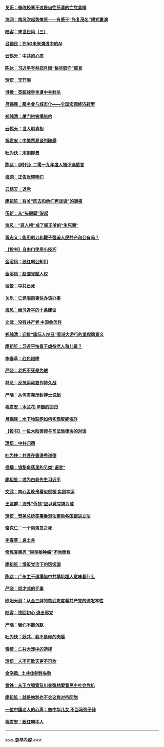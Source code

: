 #### [关乐：修改校章不过是自往死凑的亡党臭棋](../pages/nsc993/n11735097.md?t=12211244) 
#### [海网：南风吹起势燎原——有感于“光复茂名”模式重演](../pages/nsc993/n11732308.md?t=12211244) 
#### [陆客：末世民风（三）](../pages/nsc993/n11732211.md?t=12211244) 
#### [吕锡民：在5G未来演进中的AI](../pages/nsc993/n11730010.md?t=12211244) 
#### [云鹤天：中共的心态](../pages/nsc993/n11729906.md?t=12211244) 
#### [陈达：习近平夸林郑月娥“恪尽职守”感言](../pages/nsc993/n11729881.md?t=12211244) 
#### [理悟：天开眼](../pages/nsc993/n11729699.md?t=12211244) 
#### [洪微：英超球星也遭中共封杀](../pages/nsc993/n11727243.md?t=12211244) 
#### [吕锡民：服务业与城市化——全球宏观经济转型](../pages/nsc993/n11725845.md?t=12211244) 
#### [郑纯清：厦门地铁塌陷吟](../pages/nsc993/n11725813.md?t=12211244) 
#### [云鹤天：世人明真相](../pages/nsc993/n11725621.md?t=12211244) 
#### [祝君安：中美贸易谈判随感](../pages/nsc993/n11725609.md?t=12211244) 
#### [吐为快：末朝即景](../pages/nsc993/n11723365.md?t=12211244) 
#### [陈达：《时代》二零一九年度人物评选感言](../pages/nsc993/n11723337.md?t=12211244) 
#### [海网：正告张晓明们](../pages/nsc993/n11723228.md?t=12211244) 
#### [云鹤天：退党](../pages/nsc993/n11723056.md?t=12211244) 
#### [廖祖笙：有关“回去和他们再谈谈”的通报](../pages/nsc993/n11722442.md?t=12211244) 
#### [伍新：从“头踢脚”说起](../pages/nsc993/n11722429.md?t=12211244) 
#### [海风：“恶人榜”成了阎王爷的“生死簿”](../pages/nsc993/n11722272.md?t=12211244) 
#### [胥志义：能用剌刀和鞭子强迫人民共产和公有吗？](../pages/nsc993/n11720569.md?t=12211244) 
#### [【投书】自由门使用小技巧](../pages/nsc993/n11720180.md?t=12211244) 
#### [金浴凤：致红朝公知们](../pages/nsc993/n11720563.md?t=12211244) 
#### [金浴凤：赵国党赋人权](../pages/nsc993/n11720533.md?t=12211244) 
#### [理悟：中共已死](../pages/nsc993/n11720233.md?t=12211244) 
#### [关乐：亡党眼前事快办该办事](../pages/nsc993/n11719160.md?t=12211244) 
#### [海风：给习近平的十条建议](../pages/nsc993/n11717616.md?t=12211244) 
#### [文武：没有共产党 中国会怎样](../pages/nsc993/n11717584.md?t=12211244) 
#### [郑纯清：迎接“国际人权日”香港大游行的里程牌意义](../pages/nsc993/n11717417.md?t=12211244) 
#### [廖祖笙：习近平快意于虐待老人和儿童？](../pages/nsc993/n11715313.md?t=12211244) 
#### [李春草：红色陷阱](../pages/nsc993/n11715029.md?t=12211244) 
#### [严晓：老朽不死是为贼](../pages/nsc993/n11712910.md?t=12211244) 
#### [林忌：反抗运动要作持久战](../pages/nsc993/n11712623.md?t=12211244) 
#### [严晓：从何君尧册封博士说起](../pages/nsc993/n11712465.md?t=12211244) 
#### [祝君安：木兰花·辛酸的回归](../pages/nsc993/n11712381.md?t=12211244) 
#### [吕锡民：水下物联网如何实现智能海洋](../pages/nsc993/n11711158.md?t=12211244) 
#### [【投书】一位大陆律师与司法局律协的对话](../pages/nsc993/n11709675.md?t=12211244) 
#### [理悟：中共归宿](../pages/nsc993/n11710059.md?t=12211244) 
#### [吐为快：共匪在香港秀道德](../pages/nsc993/n11709979.md?t=12211244) 
#### [岳横：诡秘角落里的另类“语言”](../pages/nsc993/n11709792.md?t=12211244) 
#### [廖祖笙：或为白卷先生习近平](../pages/nsc993/n11708330.md?t=12211244) 
#### [文武：向心孟晚舟看似倒楣 实则幸运](../pages/nsc993/n11708236.md?t=12211244) 
#### [王友群：海外“侨领”应以黄克锵为戒](../pages/nsc993/n11706176.md?t=12211244) 
#### [理悟：贺美总统签署香港法案后各国跟进立法](../pages/nsc993/n11706853.md?t=12211244) 
#### [骆克仁：一个男演员之死](../pages/nsc993/n11706677.md?t=12211244) 
#### [李春草：哀土共](../pages/nsc993/n11706255.md?t=12211244) 
#### [修炼真善忍 “巨型脑肿瘤”不治而愈](../pages/nsc993/n11705340.md?t=12211244) 
#### [廖祖笙：饿饭党治下的饿饭国](../pages/nsc993/n11705085.md?t=12211244) 
#### [陈达：广州主干道塌陷中共填坑埋人意味着什么](../pages/nsc993/n11705046.md?t=12211244) 
#### [严晓：奴才式的歹毒](../pages/nsc993/n11704826.md?t=12211244) 
#### [欧阳天剑：从金三胖的核武态度看共产党的流氓本性](../pages/nsc993/n11702238.md?t=12211244) 
#### [陆客：找回初心 退出邪党](../pages/nsc993/n11702213.md?t=12211244) 
#### [严晓：我们不能沉默](../pages/nsc993/n11702110.md?t=12211244) 
#### [吐为快：妖共，我不是你的肉盾](../pages/nsc993/n11701366.md?t=12211244) 
#### [雪绮：亡共大戏中的选择](../pages/nsc993/n11699922.md?t=12211244) 
#### [理悟：人不可欺天更不可欺](../pages/nsc993/n11699657.md?t=12211244) 
#### [金浴凤:  土共体制性失败](../pages/nsc993/n11699361.md?t=12211244) 
#### [曾铮：从王立强案及川普弹劾案看民主社会危机](../pages/nsc993/n11699318.md?t=12211244) 
#### [廖祖笙：就是纳粹也不会这样对待同胞](../pages/nsc993/n11697658.md?t=12211244) 
#### [一位中国老人的心声：做中华儿女 不当马列子孙](../pages/nsc993/n11697525.md?t=12211244) 
#### [祝君安：致红朝中人](../pages/nsc993/n11697518.md?t=12211244) 

----
#### [ >>> 更早内容 <<< ](../indexes/nsc993-earlier.md)
